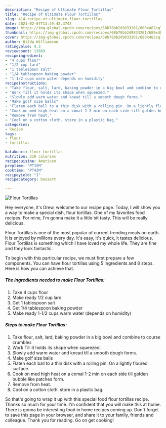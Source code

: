 ```yaml
---
description: "Recipe of Ultimate Flour Tortillas"
title: "Recipe of Ultimate Flour Tortillas"
slug: 414-recipe-of-ultimate-flour-tortillas
date: 2021-02-07T13:49:42.374Z
image: https://img-global.cpcdn.com/recipes/68b78bb2d9833261/680x482cq70/flour-tortillas-recipe-main-photo.jpg
thumbnail: https://img-global.cpcdn.com/recipes/68b78bb2d9833261/680x482cq70/flour-tortillas-recipe-main-photo.jpg
cover: https://img-global.cpcdn.com/recipes/68b78bb2d9833261/680x482cq70/flour-tortillas-recipe-main-photo.jpg
author: Hilda Williamson
ratingvalue: 4.3
reviewcount: 13809
recipeingredient:
- "4 cups flour"
- "1/2 cup lard"
- "1 tablespoon salt"
- "1/4 tablespoon baking powder"
- "1-1/2 cups warm water depends on humidity"
recipeinstructions:
- "Take flour, salt, lard, baking powder in a big bowl and combine to course crumbles"
- "Work Till it holds its shape when squeezed."
- "Slowly add warm water and knead till a smooth dough forms."
- "Make golf size balls"
- "Flaten each ball to a thin disk with a rolling pin. On a lightly floured surface."
- "Cook on med high heat on a comal 1-2 min on each side till golden bubble like patches form."
- "Remove from heat."
- "Cool on a cotton cloth. store in a plastic bag."
categories:
- Recipe
tags:
- flour
- tortillas

katakunci: flour tortillas 
nutrition: 219 calories
recipecuisine: American
preptime: "PT15M"
cooktime: "PT42M"
recipeyield: "1"
recipecategory: Dessert

---
```



![Flour Tortillas](https://img-global.cpcdn.com/recipes/68b78bb2d9833261/680x482cq70/flour-tortillas-recipe-main-photo.jpg)

Hey everyone, it's Drew, welcome to our recipe page. Today, I will show you a way to make a special dish, flour tortillas. One of my favorites food recipes. For mine, I'm gonna make it a little bit tasty. This will be really delicious.

Flour Tortillas is one of the most popular of current trending meals on earth. It is enjoyed by millions every day. It's easy, it's quick, it tastes delicious. Flour Tortillas is something which I have loved my whole life. They are fine and they look fantastic.




To begin with this particular recipe, we must first prepare a few components. You can have flour tortillas using 5 ingredients and 8 steps. Here is how you can achieve that.

<!--inarticleads1-->

##### The ingredients needed to make Flour Tortillas:

1. Take 4 cups flour
1. Make ready 1/2 cup lard
1. Get 1 tablespoon salt
1. Get 1/4 tablespoon baking powder
1. Make ready 1-1/2 cups warm water (depends on humidity)




<!--inarticleads2-->

##### Steps to make Flour Tortillas:

1. Take flour, salt, lard, baking powder in a big bowl and combine to course crumbles
1. Work Till it holds its shape when squeezed.
1. Slowly add warm water and knead till a smooth dough forms.
1. Make golf size balls
1. Flaten each ball to a thin disk with a rolling pin. On a lightly floured surface.
1. Cook on med high heat on a comal 1-2 min on each side till golden bubble like patches form.
1. Remove from heat.
1. Cool on a cotton cloth. store in a plastic bag.




So that's going to wrap it up with this special food flour tortillas recipe. Thanks so much for your time. I'm confident that you will make this at home. There is gonna be interesting food in home recipes coming up. Don't forget to save this page in your browser, and share it to your family, friends and colleague. Thank you for reading. Go on get cooking!
